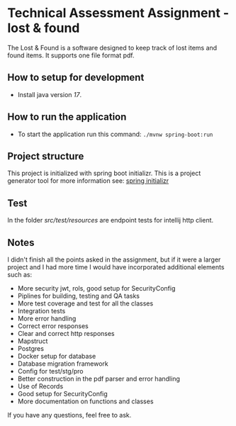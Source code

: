 # Technical Assessment Assignment - lost & found
The Lost & Found is a software designed to keep track of lost items and found items. It supports one file format pdf.

## How to setup for development
- Install java version *17*.

## How to run the application
- To start the application run this command: ``./mvnw spring-boot:run``

## Project structure
This project is initialized with spring boot initializr. This is a project generator tool for more information see: [spring initializr](https://start.spring.io//)

## Test
In the folder *src/test/resources* are endpoint tests for intellij http client.

## Notes
I didn't finish all the points asked in the assignment, but if it were a larger project and I had more time I would have incorporated additional elements such as:
- More security jwt, rols, good setup for SecurityConfig
- Piplines for building, testing and QA tasks
- More test coverage and test for all the classes
- Integration tests
- More error handling
- Correct error responses
- Clear and correct http responses
- Mapstruct
- Postgres
- Docker setup for database
- Database migration framework
- Config for test/stg/pro
- Better construction in the pdf parser and error handling
- Use of Records
- Good setup for SecurityConfig
- More documentation on functions and classes 


If you have any questions, feel free to ask.
